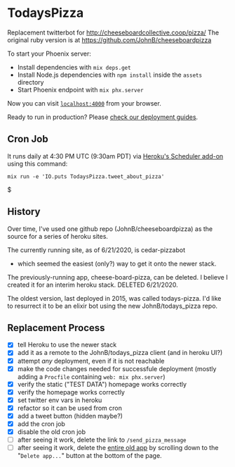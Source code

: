 # TodaysPizza

Replacement twitterbot for http://cheeseboardcollective.coop/pizza/
The original ruby version is at https://github.com/JohnB/cheeseboardpizza

To start your Phoenix server:

  * Install dependencies with `mix deps.get`
  * Install Node.js dependencies with `npm install` inside the `assets` directory
  * Start Phoenix endpoint with `mix phx.server`

Now you can visit [`localhost:4000`](http://localhost:4000) from your browser.

Ready to run in production? Please [check our deployment guides](https://hexdocs.pm/phoenix/deployment.html).

## Cron Job
It runs daily at 4:30 PM UTC (9:30am PDT)
via [Heroku's Scheduler add-on](https://dashboard.heroku.com/apps/todays-pizza/scheduler)
using this command:
```
mix run -e 'IO.puts TodaysPizza.tweet_about_pizza'
```
$ 

## History
Over time, I've used one github repo (JohnB/cheeseboardpizza) as the source
for a series of heroku sites.

The currently running site, as of 6/21/2020, is cedar-pizzabot 
- which seemed the easiest (only?) way to get it onto the newer stack.

The previously-running app, cheese-board-pizza, can be deleted.
I believe I created it for an interim heroku stack.
DELETED 6/21/2020.

The oldest version, last deployed in 2015, was called todays-pizza.
I'd like to resurrect it to be an elixir bot using the new JohnB/todays_pizza repo.

## Replacement Process
- [x] tell Heroku to use the newer stack
- [x] add it as a remote to the JohnB/todays_pizza client (and in heroku UI?)
- [x] attempt _any_ deployment, even if it is not reachable
- [x] make the code changes needed for successfule deployment 
      (mostly adding a `Procfile` containing 
      `web: mix phx.server`)
- [x] verify the static ("TEST DATA") homepage works correctly
- [x] verify the homepage works correctly
- [x] set twitter env vars in heroku
- [x] refactor so it can be used from cron
- [x] add a tweet button (hidden maybe?)
- [x] add the cron job
- [x] disable the old cron job
- [ ] after seeing it work, delete the link to `/send_pizza_message`
- [ ] after seeing it work, delete the 
      [entire old app](https://dashboard.heroku.com/apps/cedar-pizzabot/settings)
      by scrolling down to the "`Delete app...`" button at the bottom of the page.
